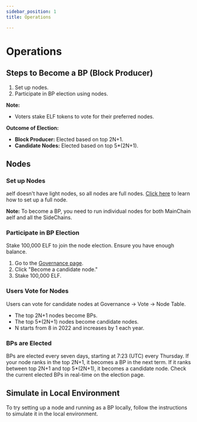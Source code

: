 ```yaml
---
sidebar_position: 1
title: Operations

---
```


# Operations

## Steps to Become a  BP (Block Producer)

1. Set up nodes.
2. Participate in BP election using nodes.

**Note:**

- Voters stake ELF tokens to vote for their preferred nodes.

**Outcome of Election:**

- **Block Producer:** Elected based on top 2N+1.
- **Candidate Nodes:** Elected based on top 5*(2N+1).

## Nodes

### Set up Nodes

aelf doesn't have light nodes, so all nodes are full nodes. [Click here](#) to learn how to set up a full node.

**Note:** To become a BP, you need to run individual nodes for both MainChain aelf and all the SideChains.

### Participate in BP Election

Stake 100,000 ELF to join the node election. Ensure you have enough balance.

1. Go to the [Governance page](https://explorer.aelf.io/vote/election).
2. Click "Become a candidate node."
3. Stake 100,000 ELF.

### Users Vote for Nodes

Users can vote for candidate nodes at Governance -> Vote -> Node Table.

- The top 2N+1 nodes become BPs.
- The top 5*(2N+1) nodes become candidate nodes.
- N starts from 8 in 2022 and increases by 1 each year.

### BPs are Elected

BPs are elected every seven days, starting at 7:23 (UTC) every Thursday. If your node ranks in the top 2N+1, it becomes a BP in the next term. If it ranks between top 2N+1 and top 5*(2N+1), it becomes a candidate node. Check the current elected BPs in real-time on the election page.

## Simulate in Local Environment

To try setting up a node and running as a BP locally, follow the instructions to simulate it in the local environment.